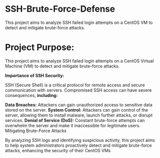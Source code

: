 # SSH-Brute-Force-Defense
This project aims to analyze SSH failed login attempts on a CentOS VM to detect and mitigate brute-force attacks.
# Project Purpose:

This project aims to analyze SSH failed login attempts on a CentOS Virtual Machine (VM) to detect and mitigate brute-force attacks.

**Importance of SSH Security:**

SSH (Secure Shell) is a critical protocol for remote access and secure communication with servers. Compromised SSH access can have severe consequences, 
**including:**

**Data Breaches:** Attackers can gain unauthorized access to sensitive data stored on the server.
**System Control:** Attackers can gain control of the server, allowing them to install malware, launch further attacks, or disrupt services.
**Denial of Service (DoS):** Constant brute-force attempts can overwhelm the server and make it inaccessible for legitimate users.
Mitigating Brute-Force Attacks

By analyzing SSH logs and identifying suspicious activity, this project aims to help system administrators proactively detect and mitigate brute-force attacks, enhancing the security of their CentOS VMs
